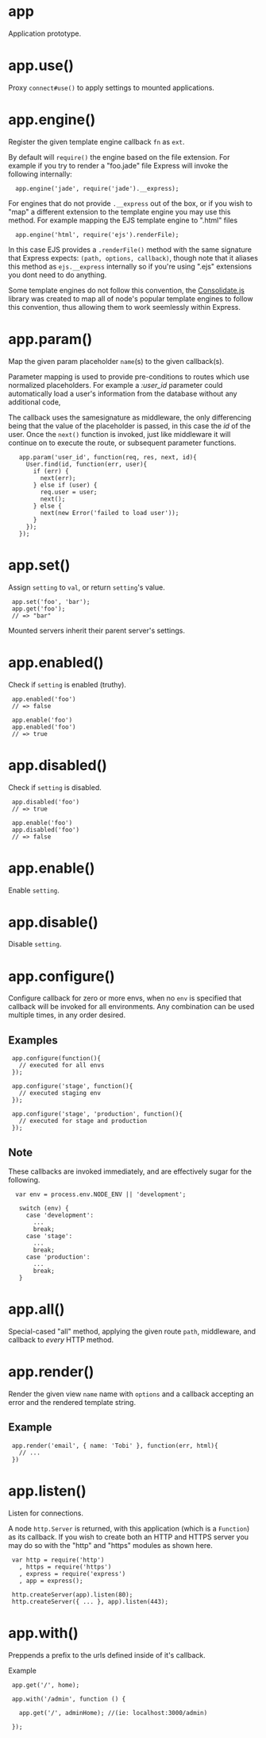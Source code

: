 
# app

  Application prototype.

# app.use()

  Proxy `connect#use()` to apply settings to
  mounted applications.

# app.engine()

  Register the given template engine callback `fn`
  as `ext`.
  
  By default will `require()` the engine based on the
  file extension. For example if you try to render
  a "foo.jade" file Express will invoke the following internally:
  
      app.engine('jade', require('jade').__express);
  
  For engines that do not provide `.__express` out of the box,
  or if you wish to "map" a different extension to the template engine
  you may use this method. For example mapping the EJS template engine to
  ".html" files
  
      app.engine('html', require('ejs').renderFile);
  
  In this case EJS provides a `.renderFile()` method with
  the same signature that Express expects: `(path, options, callback)`,
  though note that it aliases this method as `ejs.__express` internally
  so if you're using ".ejs" extensions you dont need to do anything.
  
  Some template engines do not follow this convention, the
  [Consolidate.js](https://github.com/visionmedia/consolidate.js)
  library was created to map all of node's popular template
  engines to follow this convention, thus allowing them to
  work seemlessly within Express.

# app.param()

  Map the given param placeholder `name`(s) to the given callback(s).
  
  Parameter mapping is used to provide pre-conditions to routes
  which use normalized placeholders. For example a _:user_id_ parameter
  could automatically load a user's information from the database without
  any additional code,
  
  The callback uses the samesignature as middleware, the only differencing
  being that the value of the placeholder is passed, in this case the _id_
  of the user. Once the `next()` function is invoked, just like middleware
  it will continue on to execute the route, or subsequent parameter functions.
  
       app.param('user_id', function(req, res, next, id){
         User.find(id, function(err, user){
           if (err) {
             next(err);
           } else if (user) {
             req.user = user;
             next();
           } else {
             next(new Error('failed to load user'));
           }
         });
       });

# app.set()

  Assign `setting` to `val`, or return `setting`'s value.
  
     app.set('foo', 'bar');
     app.get('foo');
     // => "bar"
  
  Mounted servers inherit their parent server's settings.

# app.enabled()

  Check if `setting` is enabled (truthy).
  
     app.enabled('foo')
     // => false
  
     app.enable('foo')
     app.enabled('foo')
     // => true

# app.disabled()

  Check if `setting` is disabled.
  
     app.disabled('foo')
     // => true
  
     app.enable('foo')
     app.disabled('foo')
     // => false

# app.enable()

  Enable `setting`.

# app.disable()

  Disable `setting`.

# app.configure()

  Configure callback for zero or more envs,
  when no `env` is specified that callback will
  be invoked for all environments. Any combination
  can be used multiple times, in any order desired.
  
  ## Examples
  
     app.configure(function(){
       // executed for all envs
     });
  
     app.configure('stage', function(){
       // executed staging env
     });
  
     app.configure('stage', 'production', function(){
       // executed for stage and production
     });
  
  ## Note
  
   These callbacks are invoked immediately, and
   are effectively sugar for the following.
  
      var env = process.env.NODE_ENV || 'development';
  
       switch (env) {
         case 'development':
           ...
           break;
         case 'stage':
           ...
           break;
         case 'production':
           ...
           break;
       }

# app.all()

  Special-cased "all" method, applying the given route `path`,
  middleware, and callback to _every_ HTTP method.

# app.render()

  Render the given view `name` name with `options`
  and a callback accepting an error and the
  rendered template string.
  
  ## Example
  
     app.render('email', { name: 'Tobi' }, function(err, html){
       // ...
     })

# app.listen()

  Listen for connections.
  
  A node `http.Server` is returned, with this
  application (which is a `Function`) as its
  callback. If you wish to create both an HTTP
  and HTTPS server you may do so with the "http"
  and "https" modules as shown here.
  
     var http = require('http')
       , https = require('https')
       , express = require('express')
       , app = express();
  
     http.createServer(app).listen(80);
     http.createServer({ ... }, app).listen(443);

# app.with()
  Preppends a prefix to the urls defined inside of it's callback.

  Example

     app.get('/', home);
     
     app.with('/admin', function () {

       app.get('/', adminHome); //(ie: localhost:3000/admin)

     });